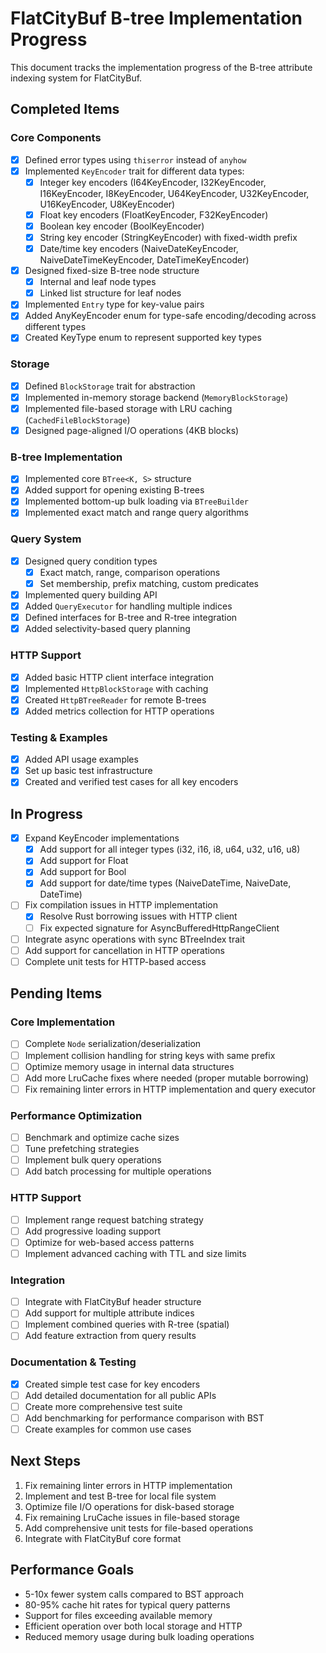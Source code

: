# FlatCityBuf B-tree Implementation Progress

This document tracks the implementation progress of the B-tree attribute indexing system for FlatCityBuf.

## Completed Items

### Core Components

- [x] Defined error types using `thiserror` instead of `anyhow`
- [x] Implemented `KeyEncoder` trait for different data types:
  - [x] Integer key encoders (I64KeyEncoder, I32KeyEncoder, I16KeyEncoder, I8KeyEncoder, U64KeyEncoder, U32KeyEncoder, U16KeyEncoder, U8KeyEncoder)
  - [x] Float key encoders (FloatKeyEncoder<f64>, F32KeyEncoder)
  - [x] Boolean key encoder (BoolKeyEncoder)
  - [x] String key encoder (StringKeyEncoder) with fixed-width prefix
  - [x] Date/time key encoders (NaiveDateKeyEncoder, NaiveDateTimeKeyEncoder, DateTimeKeyEncoder)
- [x] Designed fixed-size B-tree node structure
  - [x] Internal and leaf node types
  - [x] Linked list structure for leaf nodes
- [x] Implemented `Entry` type for key-value pairs
- [x] Added AnyKeyEncoder enum for type-safe encoding/decoding across different types
- [x] Created KeyType enum to represent supported key types

### Storage

- [x] Defined `BlockStorage` trait for abstraction
- [x] Implemented in-memory storage backend (`MemoryBlockStorage`)
- [x] Implemented file-based storage with LRU caching (`CachedFileBlockStorage`)
- [x] Designed page-aligned I/O operations (4KB blocks)

### B-tree Implementation

- [x] Implemented core `BTree<K, S>` structure
- [x] Added support for opening existing B-trees
- [x] Implemented bottom-up bulk loading via `BTreeBuilder`
- [x] Implemented exact match and range query algorithms

### Query System

- [x] Designed query condition types
  - [x] Exact match, range, comparison operations
  - [x] Set membership, prefix matching, custom predicates
- [x] Implemented query building API
- [x] Added `QueryExecutor` for handling multiple indices
- [x] Defined interfaces for B-tree and R-tree integration
- [x] Added selectivity-based query planning

### HTTP Support

- [x] Added basic HTTP client interface integration
- [x] Implemented `HttpBlockStorage` with caching
- [x] Created `HttpBTreeReader` for remote B-trees
- [x] Added metrics collection for HTTP operations

### Testing & Examples

- [x] Added API usage examples
- [x] Set up basic test infrastructure
- [x] Created and verified test cases for all key encoders

## In Progress

- [x] Expand KeyEncoder implementations
  - [x] Add support for all integer types (i32, i16, i8, u64, u32, u16, u8)
  - [x] Add support for Float<f32>
  - [x] Add support for Bool
  - [x] Add support for date/time types (NaiveDateTime, NaiveDate, DateTime<Utc>)
- [ ] Fix compilation issues in HTTP implementation
  - [x] Resolve Rust borrowing issues with HTTP client
  - [ ] Fix expected signature for AsyncBufferedHttpRangeClient
- [ ] Integrate async operations with sync BTreeIndex trait
- [ ] Add support for cancellation in HTTP operations
- [ ] Complete unit tests for HTTP-based access

## Pending Items

### Core Implementation

- [ ] Complete `Node` serialization/deserialization
- [ ] Implement collision handling for string keys with same prefix
- [ ] Optimize memory usage in internal data structures
- [ ] Add more LruCache fixes where needed (proper mutable borrowing)
- [ ] Fix remaining linter errors in HTTP implementation and query executor

### Performance Optimization

- [ ] Benchmark and optimize cache sizes
- [ ] Tune prefetching strategies
- [ ] Implement bulk query operations
- [ ] Add batch processing for multiple operations

### HTTP Support

- [ ] Implement range request batching strategy
- [ ] Add progressive loading support
- [ ] Optimize for web-based access patterns
- [ ] Implement advanced caching with TTL and size limits

### Integration

- [ ] Integrate with FlatCityBuf header structure
- [ ] Add support for multiple attribute indices
- [ ] Implement combined queries with R-tree (spatial)
- [ ] Add feature extraction from query results

### Documentation & Testing

- [x] Created simple test case for key encoders
- [ ] Add detailed documentation for all public APIs
- [ ] Create more comprehensive test suite
- [ ] Add benchmarking for performance comparison with BST
- [ ] Create examples for common use cases

## Next Steps

1. Fix remaining linter errors in HTTP implementation
2. Implement and test B-tree for local file system
3. Optimize file I/O operations for disk-based storage
4. Fix remaining LruCache issues in file-based storage
5. Add comprehensive unit tests for file-based operations
6. Integrate with FlatCityBuf core format

## Performance Goals

- 5-10x fewer system calls compared to BST approach
- 80-95% cache hit rates for typical query patterns
- Support for files exceeding available memory
- Efficient operation over both local storage and HTTP
- Reduced memory usage during bulk loading operations
